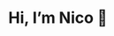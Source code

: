 # Hi, I’m Nico 👋


<!---
nico-1512/nico-1512 is a ✨ special ✨ repository because its `README.md` (this file) appears on your GitHub profile.
You can click the Preview link to take a look at your changes.
--->

